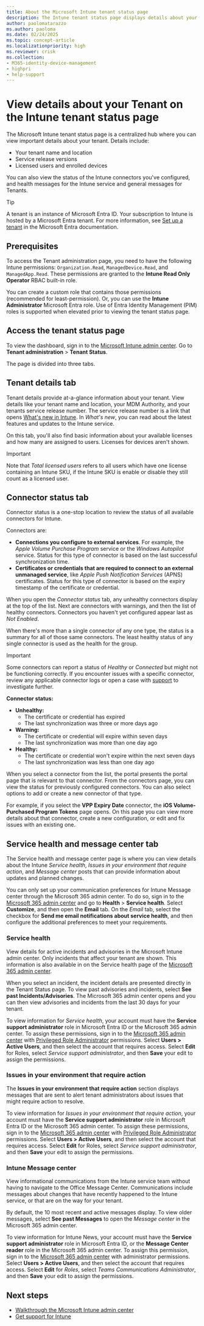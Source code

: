 ```yaml
---
title: About the Microsoft Intune tenant status page
description: The Intune tenant status page displays details about your tenant and the status of connectors you've configured, and messages intended for tenants and about the Intune service health.
author: paolomatarazzo
ms.author: paoloma
ms.date: 02/24/2025
ms.topic: concept-article
ms.localizationpriority: high
ms.reviewer: crisk
ms.collection:
- M365-identity-device-management
- highpri
- help-support
---
```


# View details about your Tenant on the Intune tenant status page

The Microsoft Intune tenant status page is a centralized hub where you can view important details about your tenant. Details include:

- Your tenant name and location
- Service release versions
- Licensed users and enrolled devices

You can also view the status of the Intune connectors you've configured, and health messages for the Intune service and general messages for Tenants.

> [!TIP]
> A tenant is an instance of Microsoft Entra ID. Your subscription to Intune is hosted by a Microsoft Entra tenant. For more information, see [Set up a tenant](/entra/identity-platform/quickstart-create-new-tenant) in the Microsoft Entra documentation.

## Prerequisites

To access the Tenant administration page, you need to have the following Intune permissions: `Organization.Read`, `ManagedDevice.Read`, and `ManagedApp.Read`. These permissions are granted to the **Intune Read Only Operator** RBAC built-in role.

You can create a custom role that contains those permissions (recommended for least-permission). Or, you can use the **Intune Administrator** Microsoft Entra role. Use of Entra Identity Management (PIM) roles is supported when elevated prior to viewing the tenant status page.

## Access the tenant status page

To view the dashboard, sign in to the [Microsoft Intune admin center](https://go.microsoft.com/fwlink/?linkid=2109431). Go to **Tenant administration** > **Tenant Status**.

The page is divided into three tabs.

## Tenant details tab

Tenant details provide at-a-glance information about your tenant. View details like your tenant name and location, your MDM Authority, and your tenants service release number. The service release number is a link that opens [What's new in Intune](../fundamentals/whats-new.md). In *What's new*, you can read about the latest features and updates to the Intune service.

On this tab, you'll also find basic information about your available licenses and how many are assigned to users. Licenses for devices aren't shown.

> [!IMPORTANT]
> Note that *Total licensed users* refers to all users which have one license containing an Intune SKU, if the Intune SKU is enable or disable they still count as a licensed user.

## Connector status tab

Connector status is a one-stop location to review the status of all available connectors for Intune.

Connectors are:
- **Connections you configure to external services**. For example, the *Apple Volume Purchase Program* service or the *Windows Autopilot* service.  Status for this type of connector is based on the last successful synchronization time.
- **Certificates or credentials that are required to connect to an external unmanaged service**, like *Apple Push Notification Services* (APNS) certificates. Status for this type of connector is based on the expiry timestamp of the certificate or credential.

When you open the *Connector status* tab, any unhealthy connectors display at the top of the list. Next are connectors with warnings, and then the list of healthy connectors. Connectors you haven't yet configured appear last as *Not Enabled*.

When there's more than a single connector of any one type, the status is a summary for all of those same connectors. The least healthy status of any single connector is used as the health for the group.

> [!IMPORTANT]
> Some connectors can report a status of *Healthy* or *Connected* but might not be functioning correctly. If you encounter issues with a specific connector, review any applicable connector logs or open a case with [support](../../get-support.md) to investigate further.

**Connector status:**

- **Unhealthy:**
  - The certificate or credential has expired
  - The last synchronization was three or more days ago
- **Warning:**
  - The certificate or credential will expire within seven days
  - The last synchronization was more than one day ago
- **Healthy:**
  - The certificate or credential won't expire within the next seven days
  - The last synchronization was less than one day ago

When you select a connector from the list, the portal presents the portal page that is relevant to that connector. From the connectors page, you can view the status for previously configured connectors. You can also select options to add or create a new connector of that type.

For example, if you select the **VPP Expiry Date** connector, the **iOS Volume-Purchased Program Tokens** page opens. On this page you can view more details about that connector, create a new configuration, or edit and fix issues with an existing one.

## Service health and message center tab

The Service health and message center page is where you can view details about the Intune *Service health*, *Issues in your environment that require action*, and *Message center* posts that can provide information about updates and planned changes.

You can only set up your communication preferences for Intune Message center through the Microsoft 365 admin center. To do so, sign in to the [Microsoft 365 admin center](https://admin.microsoft.com/) and go to **Health** > **Service health**. Select **Customize**, and then open the **Email** tab. On the *Email* tab, select the checkbox for **Send me email notifications about service health**, and then configure the additional preferences to meet your requirements.

### Service health

View details for active incidents and advisories in the Microsoft Intune admin center. Only incidents that affect your tenant are shown. This information is also available in on the Service health page of the [Microsoft 365 admin center](https://admin.microsoft.com).

When you select an incident, the incident details are presented directly in the Tenant Status page. To view past advisories and incidents, select **See past Incidents/Advisories**. The Microsoft 365 admin center opens and you can then view advisories and incidents from the last 30 days for your tenant.

To view information for *Service health*, your account must have the **Service support administrator** role in Microsoft Entra ID or the Microsoft 365 admin center. To assign these permissions, sign in to the [Microsoft 365 admin center](https://admin.microsoft.com) with [Privileged Role Administrator](/entra/identity/role-based-access-control/permissions-reference#privileged-role-administrator) permissions. Select **Users > Active Users**, and then select the account that requires access. Select **Edit** for Roles, select *Service support administrator*, and then **Save** your edit to assign the permissions.

### Issues in your environment that require action

The **Issues in your environment that require action** section displays messages that are sent to alert tenant administrators about issues that might require action to resolve.

To view information for *Issues in your environment that require action*, your account must have the **Service support administrator** role in Microsoft Entra ID or the Microsoft 365 admin center. To assign these permissions, sign in to the [Microsoft 365 admin center](https://admin.microsoft.com) with [Privileged Role Administrator](/entra/identity/role-based-access-control/permissions-reference#privileged-role-administrator) permissions. Select **Users > Active Users**, and then select the account that requires access. Select **Edit** for Roles, select *Service support administrator*, and then **Save** your edit to assign the permissions.

### Intune Message center

View informational communications from the Intune service team without having to navigate to the Office Message Center. Communications include messages about changes that have recently happened to the Intune service, or that are on the way for your tenant.

By default, the 10 most recent and active messages display. To view older messages, select **See past Messages** to open the *Message center* in the Microsoft 365 admin center.

To view information for Intune News, your account must have the **Service support administrator** role in Microsoft Entra ID, or the **Message Center reader** role in the Microsoft 365 admin center.  To assign this permission, sign in to the [Microsoft 365 admin center](https://admin.microsoft.com) with administrator permissions. Select **Users > Active Users**, and then select the account that requires access. Select **Edit** for *Roles*, select *Teams Communications Administrator*, and then **Save** your edit to assign the permissions.

## Next steps

- [Walkthrough the Microsoft Intune admin center](../fundamentals/tutorial-walkthrough-endpoint-manager.md)
- [Get support for Intune](../../get-support.md)
